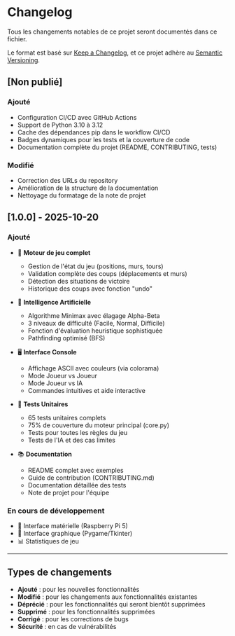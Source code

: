 # Changelog

Tous les changements notables de ce projet seront documentés dans ce fichier.

Le format est basé sur [Keep a Changelog](https://keepachangelog.com/fr/1.0.0/),
et ce projet adhère au [Semantic Versioning](https://semver.org/lang/fr/).

## [Non publié]

### Ajouté
- Configuration CI/CD avec GitHub Actions
- Support de Python 3.10 à 3.12
- Cache des dépendances pip dans le workflow CI/CD
- Badges dynamiques pour les tests et la couverture de code
- Documentation complète du projet (README, CONTRIBUTING, tests)

### Modifié
- Correction des URLs du repository
- Amélioration de la structure de la documentation
- Nettoyage du formatage de la note de projet

## [1.0.0] - 2025-10-20

### Ajouté
- 🎲 **Moteur de jeu complet**
  - Gestion de l'état du jeu (positions, murs, tours)
  - Validation complète des coups (déplacements et murs)
  - Détection des situations de victoire
  - Historique des coups avec fonction "undo"
  
- 🤖 **Intelligence Artificielle**
  - Algorithme Minimax avec élagage Alpha-Beta
  - 3 niveaux de difficulté (Facile, Normal, Difficile)
  - Fonction d'évaluation heuristique sophistiquée
  - Pathfinding optimisé (BFS)

- 🖥️ **Interface Console**
  - Affichage ASCII avec couleurs (via colorama)
  - Mode Joueur vs Joueur
  - Mode Joueur vs IA
  - Commandes intuitives et aide interactive

- 🧪 **Tests Unitaires**
  - 65 tests unitaires complets
  - 75% de couverture du moteur principal (core.py)
  - Tests pour toutes les règles du jeu
  - Tests de l'IA et des cas limites

- 📚 **Documentation**
  - README complet avec exemples
  - Guide de contribution (CONTRIBUTING.md)
  - Documentation détaillée des tests
  - Note de projet pour l'équipe

### En cours de développement
- 🔌 Interface matérielle (Raspberry Pi 5)
- 🎨 Interface graphique (Pygame/Tkinter)
- 📊 Statistiques de jeu

---

## Types de changements

- **Ajouté** : pour les nouvelles fonctionnalités
- **Modifié** : pour les changements aux fonctionnalités existantes
- **Déprécié** : pour les fonctionnalités qui seront bientôt supprimées
- **Supprimé** : pour les fonctionnalités supprimées
- **Corrigé** : pour les corrections de bugs
- **Sécurité** : en cas de vulnérabilités

